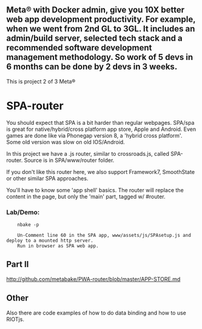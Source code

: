 
## Meta&reg; with Docker admin, give you 10X better web app development productivity. For example, when we went from 2nd GL to 3GL. It includes an admin/build server, selected tech stack and a recommended software development management methodology. So work of 5 devs in 6 months can be done by 2 devs in 3 weeks.

This is project 2 of 3 Meta&reg;
# SPA-router

 You should expect that SPA is a bit harder than regular webpages.
SPA/spa is great for native/hybrid/cross platform app store, Apple and Android.
Even games are done like via Phonegap version 8, a 'hybrid cross platform'. Some old version was slow on old IOS/Android.

In this project we have a .js router, similar to crossroads.js, called SPA-router.
Source is in SPA/www/router folder.

If you don't like this router here, we also support Framework7, SmoothState or other similar SPA approaches.

You'll have to know some 'app shell' basics.
The router will replace the content in the page, but only the 'main' part, tagged w/ #router.

### Lab/Demo:


		nbake -p

		Un-Comment line 60 in the SPA app, www/assets/js/SPAsetup.js and deploy to a mounted http server.
		Run in browser as SPA web app.


## Part II

http://github.com/metabake/PWA-router/blob/master/APP-STORE.md


## Other
Also there are code examples of how to do data binding and how to use RIOTjs.